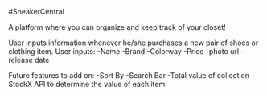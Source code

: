 #SneakerCentral

A platform where you can organize and keep track of your closet!

User inputs information whenever he/she purchases a new pair of shoes or clothing item.
User inputs:
  -Name
  -Brand
  -Colorway
  -Price
  -photo url
  -release date

Future features to add on:
  -Sort By
  -Search Bar
  -Total value of collection
  -StockX API to determine the value of each item 
